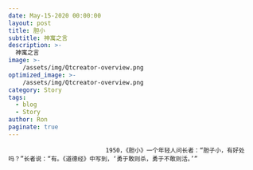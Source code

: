 ```yaml
---
date: May-15-2020 00:00:00
layout: post
title: 胆小
subtitle: 神寓之言
description: >-
  神寓之言
image: >-
    /assets/img/Qtcreator-overview.png
optimized_image: >-
    /assets/img/Qtcreator-overview.png
category: Story
tags:
  - blog
  - Story
author: Ron
paginate: true
---
```


							　　1950，《胆小》一个年轻人问长者：“胆子小，有好处吗？”长者说：“有。《道德经》中写到，‘勇于敢则杀，勇于不敢则活。’”
							
							
						